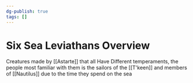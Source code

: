 ```yaml
---
dg-publish: true
tags: []
---
```

# Six Sea Leviathans Overview
Creatures made by [[Astarte]] that all Have Different temperaments, 
the people most familiar with them is the sailors of the [[T'keen]] and members of [[Nautilus]]
due to the time they spend on the sea 


